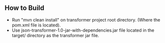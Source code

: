 How to Build
------------

* Run "mvn clean install" on transformer project root directory. (Where the pom.xml file is located).
* Use json-transformer-1.0-jar-with-dependencies.jar file located in the target/ directory as the transformer jar file.
